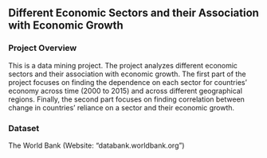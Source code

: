 ## Different Economic Sectors and their Association with Economic Growth

### Project Overview
This is a data mining project. The project analyzes different economic sectors and their association with economic growth. The first part of the project focuses on finding the dependence on each sector for countries’ economy across time (2000 to 2015) and across different geographical regions. Finally, the second part focuses on finding correlation between change in countries’ reliance on a sector and their economic growth. 

### Dataset
The World Bank (Website: “databank.worldbank.org”)

